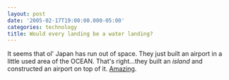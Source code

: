 ```yaml
---
layout: post
date: '2005-02-17T19:00:00.000-05:00'
categories: technology
title: Would every landing be a water landing?
---
```


It seems that ol' Japan has run out of space. They just built an airport in a little used area of the OCEAN. That's right...they built an *island* and constructed an airport on top of it. [Amazing](http://story.news.yahoo.com/news?tmpl=story&u=/ap/japan_new_airport).